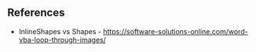 ## References
* InlineShapes vs Shapes - https://software-solutions-online.com/word-vba-loop-through-images/